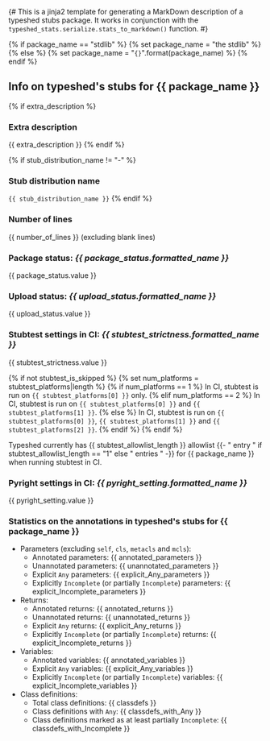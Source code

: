 {#
This is a jinja2 template for generating
a MarkDown description of a typeshed stubs package.
It works in conjunction with the
`typeshed_stats.serialize.stats_to_markdown()` function.
#}

{% if package_name == "stdlib" %}
{% set package_name = "the stdlib" %}
{% else %}
{% set package_name = "`{}`".format(package_name) %}
{% endif %}

## Info on typeshed's stubs for {{ package_name }}

{% if extra_description %}

### Extra description

{{ extra_description }}
{% endif %}

{% if stub_distribution_name != "-" %}

### Stub distribution name

`{{ stub_distribution_name }}`
{% endif %}

### Number of lines

{{ number_of_lines }} (excluding blank lines)

### Package status: *{{ package_status.formatted_name }}*

{{ package_status.value }}

### Upload status: *{{ upload_status.formatted_name }}*

{{ upload_status.value }}

### Stubtest settings in CI: *{{ stubtest_strictness.formatted_name }}*

{{ stubtest_strictness.value }}

{% if not stubtest_is_skipped %}
{% set num_platforms = stubtest_platforms|length %}
{% if num_platforms == 1 %}
In CI, stubtest is run on `{{ stubtest_platforms[0] }}` only.
{% elif num_platforms == 2 %}
In CI, stubtest is run on `{{ stubtest_platforms[0] }}` and `{{ stubtest_platforms[1] }}`.
{% else %}
In CI, stubtest is run on `{{ stubtest_platforms[0] }}`, `{{ stubtest_platforms[1] }}` and `{{ stubtest_platforms[2] }}`.
{% endif %}
{% endif %}

Typeshed currently has {{ stubtest_allowlist_length }} allowlist
{{- " entry " if stubtest_allowlist_length == "1" else " entries " -}}
for {{ package_name }} when running stubtest in CI.

### Pyright settings in CI: *{{ pyright_setting.formatted_name }}*

{{ pyright_setting.value }}

### Statistics on the annotations in typeshed's stubs for {{ package_name }}

- Parameters (excluding `self`, `cls`, `metacls` and `mcls`):
    - Annotated parameters: {{ annotated_parameters }}
    - Unannotated parameters: {{ unannotated_parameters }}
    - Explicit `Any` parameters: {{ explicit_Any_parameters }}
    - Explicitly `Incomplete` (or partially `Incomplete`) parameters: {{ explicit_Incomplete_parameters }}
- Returns:
    - Annotated returns: {{ annotated_returns }}
    - Unannotated returns: {{ unannotated_returns }}
    - Explicit `Any` returns: {{ explicit_Any_returns }}
    - Explicitly `Incomplete` (or partially `Incomplete`) returns: {{ explicit_Incomplete_returns }}
- Variables:
    - Annotated variables: {{ annotated_variables }}
    - Explicit `Any` variables: {{ explicit_Any_variables }}
    - Explicitly `Incomplete` (or partially `Incomplete`) variables: {{ explicit_Incomplete_variables }}
- Class definitions:
    - Total class definitions: {{ classdefs }}
    - Class definitions with `Any`: {{ classdefs_with_Any }}
    - Class definitions marked as at least partially `Incomplete`: {{ classdefs_with_Incomplete }}
